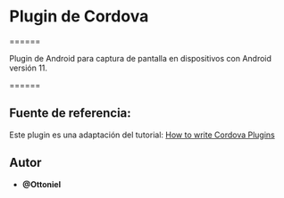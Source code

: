 # Plugin de Cordova
======

Plugin de Android para captura de pantalla en dispositivos con Android versión 11.

======

## Fuente de referencia:
Este plugin es una adaptación del tutorial:
[How to write Cordova Plugins](https://medium.com/ionic-and-the-mobile-web/how-to-write-cordova-plugins-864e40025f2)


## Autor

* **@Ottoniel** 